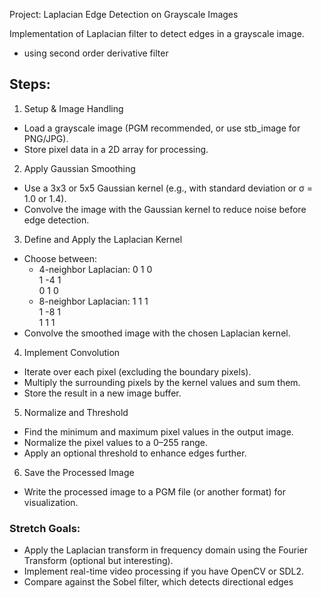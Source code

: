 Project: Laplacian Edge Detection on Grayscale Images

Implementation of Laplacian filter to detect edges in a grayscale image.
- using second order derivative filter

## Steps:
1. Setup & Image Handling
- Load a grayscale image (PGM recommended, or use stb_image for PNG/JPG).
- Store pixel data in a 2D array for processing.

2. Apply Gaussian Smoothing
- Use a 3x3 or 5x5 Gaussian kernel (e.g., with standard deviation  or σ = 1.0 or 1.4).
- Convolve the image with the Gaussian kernel to reduce noise before edge detection.

3. Define and Apply the Laplacian Kernel
- Choose between:
    - 4-neighbor Laplacian:
        0  1  0  
        1 -4  1  
        0  1  0  
    - 8-neighbor Laplacian:
        1  1  1  
        1 -8  1  
        1  1  1  
- Convolve the smoothed image with the chosen Laplacian kernel.

4. Implement Convolution
- Iterate over each pixel (excluding the boundary pixels).
- Multiply the surrounding pixels by the kernel values and sum them.
- Store the result in a new image buffer.

5. Normalize and Threshold
- Find the minimum and maximum pixel values in the output image.
- Normalize the pixel values to a 0–255 range.
- Apply an optional threshold to enhance edges further.

6. Save the Processed Image
- Write the processed image to a PGM file (or another format) for visualization.


### Stretch Goals:
- Apply the Laplacian transform in frequency domain using the Fourier Transform (optional but interesting).
- Implement real-time video processing if you have OpenCV or SDL2.
- Compare against the Sobel filter, which detects directional edges
